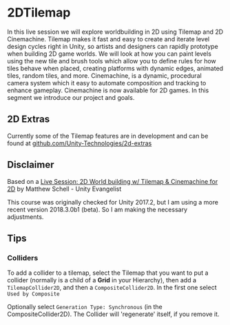 # 2DTilemap

In this live session we will explore worldbuilding in 2D using Tilemap and 2D Cinemachine. Tilemap makes it fast and easy to create and iterate level design cycles right in Unity, so artists and designers can rapidly prototype when building 2D game worlds. We will look at how you can paint levels using the new tile and brush tools which allow you to define rules for how tiles behave when placed, creating platforms with dynamic edges, animated tiles, random tiles, and more. Cinemachine, is a dynamic, procedural camera system which it easy to automate composition and tracking to enhance gameplay. Cinemachine is now available for 2D games. In this segment we introduce our project and goals.

## 2D Extras

Currently some of the Tilemap features are in development and can be found at
[github.com/Unity-Technologies/2d-extras](https://github.com/Unity-Technologies/2d-extras)

## Disclaimer

Based on a [Live Session: 2D World building w/ Tilemap & Cinemachine for 2D](https://unity3d.com/learn/tutorials/topics/2d-game-creation/intro-2d-world-building-w-tilemap?playlist=17093)
by Matthew Schell - Unity Evangelist

This course was originally checked for Unity 2017.2, but I am using a more recent version 2018.3.0b1 (beta). So I am making the necessary adjustments.

## Tips

### Colliders

To add a collider to a tilemap, select the Tilemap that you want to put a collider (normally is a child of a **Grid** in your Hierarchy), then add a `TilemapCollider2D`, and then a `CompositeCollider2D`. In the first one select `Used by Composite`

Optionally select `Generation Type: Synchronous` (in the CompositeCollider2D). The Collider will 'regenerate' itself, if you remove it.